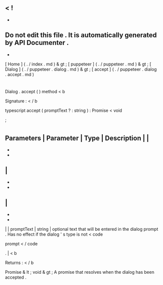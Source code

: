 <
!
-
-
Do
not
edit
this
file
.
It
is
automatically
generated
by
API
Documenter
.
-
-
>
[
Home
]
(
.
/
index
.
md
)
&
gt
;
[
puppeteer
]
(
.
/
puppeteer
.
md
)
&
gt
;
[
Dialog
]
(
.
/
puppeteer
.
dialog
.
md
)
&
gt
;
[
accept
]
(
.
/
puppeteer
.
dialog
.
accept
.
md
)
#
#
Dialog
.
accept
(
)
method
<
b
>
Signature
:
<
/
b
>
typescript
accept
(
promptText
?
:
string
)
:
Promise
<
void
>
;
#
#
Parameters
|
Parameter
|
Type
|
Description
|
|
-
-
-
|
-
-
-
|
-
-
-
|
|
promptText
|
string
|
optional
text
that
will
be
entered
in
the
dialog
prompt
.
Has
no
effect
if
the
dialog
'
s
type
is
not
<
code
>
prompt
<
/
code
>
.
|
<
b
>
Returns
:
<
/
b
>
Promise
&
lt
;
void
&
gt
;
A
promise
that
resolves
when
the
dialog
has
been
accepted
.
